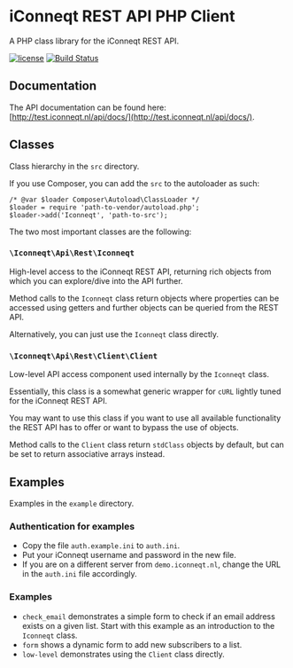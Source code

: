 iConneqt REST API PHP Client
============================
A PHP class library for the iConneqt REST API.

[![license](https://img.shields.io/github/license/mashape/apistatus.svg?maxAge=2592000)]()
[![Build Status](https://travis-ci.org/iConneqt/PHP-REST-API-client.svg?branch=master)](https://travis-ci.org/iConneqt/PHP-REST-API-client)

Documentation
-------------
The API documentation can be found here:
[http://test.iconneqt.nl/api/docs/](http://test.iconneqt.nl/api/docs/).

Classes
-------
Class hierarchy in the `src` directory.

If you use Composer, you can add the `src` to the autoloader as such:

	/* @var $loader Composer\Autoload\ClassLoader */
	$loader = require 'path-to-vendor/autoload.php';
	$loader->add('Iconneqt', 'path-to-src');

The two most important classes are the following:

### `\Iconneqt\Api\Rest\Iconneqt`
High-level access to the iConneqt REST API, returning rich objects from which
you can explore/dive into the API further.

Method calls to the `Iconneqt` class return objects where properties can be
accessed using getters and further objects can be queried from the REST API.

Alternatively, you can just use the `Iconneqt` class directly.

### `\Iconneqt\Api\Rest\Client\Client`
Low-level API access component used internally by the `Iconneqt` class.

Essentially, this class is a somewhat generic wrapper for `cURL` lightly tuned
for the iConneqt REST API.

You may want to use this class if you want to use all available functionality
the REST API has to offer or want to bypass the use of objects.

Method calls to the `Client` class return `stdClass` objects by default, but
can be set to return associative arrays instead.

Examples
--------
Examples in the `example` directory.

### Authentication for examples
*	Copy the file `auth.example.ini` to `auth.ini`.
*	Put your iConneqt username and password in the new file.
*	If you are on a different server from `demo.iconneqt.nl`, change the URL in
	the `auth.ini` file accordingly.

### Examples
*	`check_email` demonstrates a simple form to check if an email address
	exists on a given list. Start with this example as an introduction to the
	`Iconneqt` class.
*	`form` shows a dynamic form to add new subscribers to a list.
*	`low-level` demonstrates using the `Client` class directly.